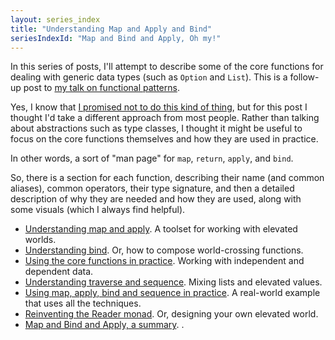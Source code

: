 ```yaml
---
layout: series_index
title: "Understanding Map and Apply and Bind"
seriesIndexId: "Map and Bind and Apply, Oh my!"
---
```


In this series of posts, I'll attempt to describe some of the core functions for dealing with generic data types (such as `Option` and `List`).
This is a follow-up post to [my talk on functional patterns](http://fsharpforfunandprofit.com/fppatterns/).

Yes, I know that [I promised not to do this kind of thing](../posts/why-i-wont-be-writing-a-monad-tutorial.md),
but for this post I thought I'd take a different approach from most people. Rather than talking about abstractions such as type classes,
I thought it might be useful to focus on the core functions themselves and how they are used in practice.

In other words, a sort of "man page" for `map`, `return`, `apply`, and `bind`.  

So, there is a section for each function, describing their name (and common aliases), common operators, their type signature,
and then a detailed description of why they are needed and how they are used, along with some visuals (which I always find helpful).  



* [Understanding map and apply](../posts/elevated-world.md). A toolset for working with elevated worlds.
* [Understanding bind](../posts/elevated-world-2.md). Or, how to compose world-crossing functions.
* [Using the core functions in practice](../posts/elevated-world-3.md). Working with independent and dependent data.
* [Understanding traverse and sequence](../posts/elevated-world-4.md). Mixing lists and elevated values.
* [Using map, apply, bind and sequence in practice](../posts/elevated-world-5.md). A real-world example that uses all the techniques.
* [Reinventing the Reader monad](../posts/elevated-world-6.md). Or, designing your own elevated world.
* [Map and Bind and Apply, a summary](../posts/elevated-world-7.md). .
